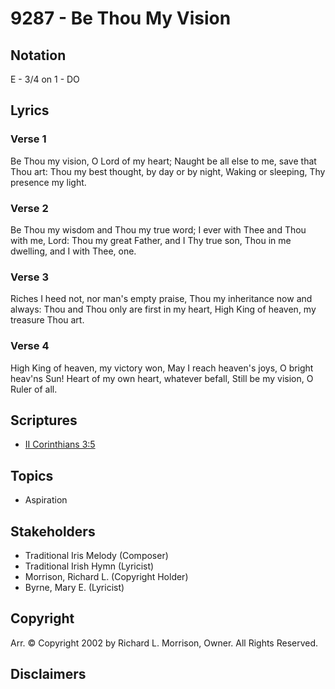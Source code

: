 # 9287 - Be Thou My Vision

## Notation

E - 3/4 on 1 - DO

## Lyrics

### Verse 1

Be Thou my vision, O Lord of my heart; Naught be all else to me, save that Thou art: Thou my best thought, by day or by night, Waking or sleeping, Thy presence my light.

### Verse 2

Be Thou my wisdom and Thou my true word; I ever with Thee and Thou with me, Lord: Thou my great Father, and I Thy true son, Thou in me dwelling, and I with Thee, one.

### Verse 3

Riches I heed not, nor man's empty praise, Thou my inheritance now and always: Thou and Thou only are first in my heart, High King of heaven, my treasure Thou art.

### Verse 4

High King of heaven, my victory won, May I reach heaven's joys, O bright heav'ns Sun! Heart of my own heart, whatever befall, Still be my vision, O Ruler of all.


## Scriptures

- [II Corinthians 3:5](https://www.biblegateway.com/passage/?search=II%20Corinthians%203%3A5)

## Topics

- Aspiration

## Stakeholders

- Traditional Iris Melody (Composer)
- Traditional Irish Hymn (Lyricist)
- Morrison, Richard L. (Copyright Holder)
- Byrne, Mary E. (Lyricist)

## Copyright

Arr. © Copyright 2002 by Richard L. Morrison, Owner. All Rights Reserved.


## Disclaimers


